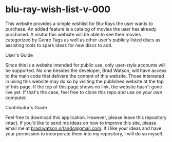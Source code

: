 # blu-ray-wish-list-v-000

This website provides a simple wishlist for Blu-Rays the user wants to purchase.
An added feature is a catalog of movies the user has already purchased. A visitor
this website will be able to see their movies categorized by Genre Tags as well as
other user's publicly listed discs as assisting tools to spark ideas for new discs
to add.

User's Guide

Since this is a website intended for public use, only user-style accounts will be
supported. No one besides the developer, Brad Watson, will have access to the main
code that delivers the content of this website. Those interested in using this website
may do so by visiting the published website at the top of this page. If the top of
this page shows no link, the website hasn't gone live yet. If that's the case, feel
free to clone this repo and use on your own computer.

Contributor's Guide

Feel free to download this application. However, please leave this repository intact.
If you'd like to send me ideas on how to improve this site, please email me at
brad.watson.orlando@gmail.com. If I like your ideas and have your permission to
incorporate them into my repository, I will do so myself.
